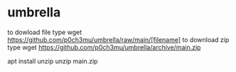 # umbrella
to dowload file type 
  wget https://github.com/p0ch3mu/umbrella/raw/main/[filename]
to download zip type
  wget https://github.com/p0ch3mu/umbrella/archive/main.zip

apt install unzip
unzip main.zip

